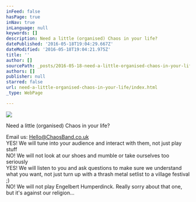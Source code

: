 ```yaml
---
inFeed: false
hasPage: true
inNav: true
inLanguage: null
keywords: []
description: Need a little (organised) Chaos in your life?
datePublished: '2016-05-18T19:04:29.667Z'
dateModified: '2016-05-18T19:04:21.975Z'
title: ''
author: []
sourcePath: _posts/2016-05-18-need-a-little-organised-chaos-in-your-life.md
authors: []
publisher: null
starred: false
url: need-a-little-organised-chaos-in-your-life/index.html
_type: WebPage

---
```

![](https://the-grid-user-content.s3-us-west-2.amazonaws.com/15957e2e-a05b-4917-9635-03f47d799ba9.jpg)

Need a little (organised) Chaos in your life?

Email us: Hello@ChaosBand.co.uk  
YES! We will tune into your audience and interact with them, not just play stuff  
NO! We will not look at our shoes and mumble or take ourselves too seriously  
YES! We will listen to you and ask questions to make sure we understand what you want, not just turn up with a thrash metal setlist to a village festival ;)  
NO! We will not play Engelbert Humperdinck. Really sorry about that one, but it's against our religion...